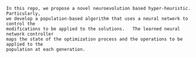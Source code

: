 	In this repo, we propose a novel neuroevolution based hyper-heuristic. Particularly, 
	we develop a population-based algorithm that uses a neural network to control the 
	modifications to be applied to the solutions.	The learned neural network controller 
	maps the state of the optimization process and the operations to be applied to the 
	population at each generation.
